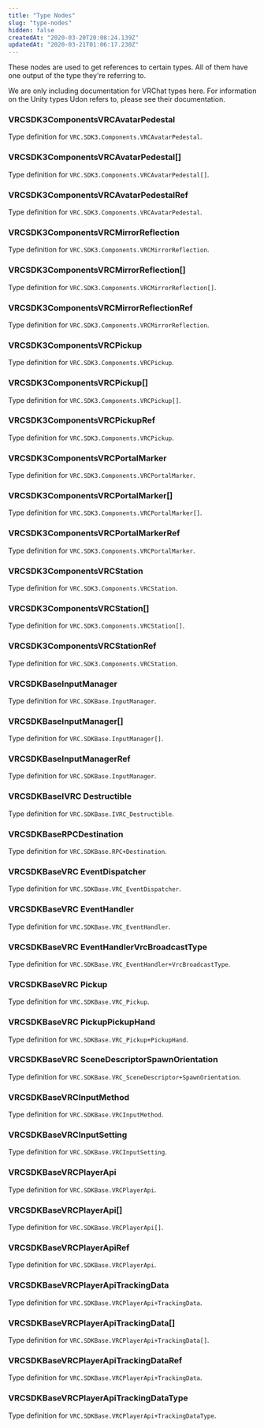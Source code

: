```yaml
---
title: "Type Nodes"
slug: "type-nodes"
hidden: false
createdAt: "2020-03-20T20:08:24.139Z"
updatedAt: "2020-03-21T01:06:17.230Z"
---
```

These nodes are used to get references to certain types. All of them have one output of the type they're referring to.

We are only including documentation for VRChat types here. For information on the Unity types Udon refers to, please see their documentation.

### VRCSDK3ComponentsVRCAvatarPedestal
Type definition for `VRC.SDK3.Components.VRCAvatarPedestal`.

### VRCSDK3ComponentsVRCAvatarPedestal[]
Type definition for `VRC.SDK3.Components.VRCAvatarPedestal[]`.

### VRCSDK3ComponentsVRCAvatarPedestalRef
Type definition for `VRC.SDK3.Components.VRCAvatarPedestal`.

### VRCSDK3ComponentsVRCMirrorReflection
Type definition for `VRC.SDK3.Components.VRCMirrorReflection`.

### VRCSDK3ComponentsVRCMirrorReflection[]
Type definition for `VRC.SDK3.Components.VRCMirrorReflection[]`.

### VRCSDK3ComponentsVRCMirrorReflectionRef
Type definition for `VRC.SDK3.Components.VRCMirrorReflection`.

### VRCSDK3ComponentsVRCPickup
Type definition for `VRC.SDK3.Components.VRCPickup`.

### VRCSDK3ComponentsVRCPickup[]
Type definition for `VRC.SDK3.Components.VRCPickup[]`.

### VRCSDK3ComponentsVRCPickupRef
Type definition for `VRC.SDK3.Components.VRCPickup`.

### VRCSDK3ComponentsVRCPortalMarker
Type definition for `VRC.SDK3.Components.VRCPortalMarker`.

### VRCSDK3ComponentsVRCPortalMarker[]
Type definition for `VRC.SDK3.Components.VRCPortalMarker[]`.

### VRCSDK3ComponentsVRCPortalMarkerRef
Type definition for `VRC.SDK3.Components.VRCPortalMarker`.

### VRCSDK3ComponentsVRCStation
Type definition for `VRC.SDK3.Components.VRCStation`.

### VRCSDK3ComponentsVRCStation[]
Type definition for `VRC.SDK3.Components.VRCStation[]`.

### VRCSDK3ComponentsVRCStationRef
Type definition for `VRC.SDK3.Components.VRCStation`.

### VRCSDKBaseInputManager
Type definition for `VRC.SDKBase.InputManager`.

### VRCSDKBaseInputManager[]
Type definition for `VRC.SDKBase.InputManager[]`.

### VRCSDKBaseInputManagerRef
Type definition for `VRC.SDKBase.InputManager`.

### VRCSDKBaseIVRC Destructible
Type definition for `VRC.SDKBase.IVRC_Destructible`.

### VRCSDKBaseRPCDestination
Type definition for `VRC.SDKBase.RPC+Destination`.

### VRCSDKBaseVRC EventDispatcher
Type definition for `VRC.SDKBase.VRC_EventDispatcher`.

### VRCSDKBaseVRC EventHandler
Type definition for `VRC.SDKBase.VRC_EventHandler`.

### VRCSDKBaseVRC EventHandlerVrcBroadcastType
Type definition for `VRC.SDKBase.VRC_EventHandler+VrcBroadcastType`.

### VRCSDKBaseVRC Pickup
Type definition for `VRC.SDKBase.VRC_Pickup`.

### VRCSDKBaseVRC PickupPickupHand
Type definition for `VRC.SDKBase.VRC_Pickup+PickupHand`.

### VRCSDKBaseVRC SceneDescriptorSpawnOrientation
Type definition for `VRC.SDKBase.VRC_SceneDescriptor+SpawnOrientation`.

### VRCSDKBaseVRCInputMethod
Type definition for `VRC.SDKBase.VRCInputMethod`.

### VRCSDKBaseVRCInputSetting
Type definition for `VRC.SDKBase.VRCInputSetting`.

### VRCSDKBaseVRCPlayerApi
Type definition for `VRC.SDKBase.VRCPlayerApi`.

### VRCSDKBaseVRCPlayerApi[]
Type definition for `VRC.SDKBase.VRCPlayerApi[]`.

### VRCSDKBaseVRCPlayerApiRef
Type definition for `VRC.SDKBase.VRCPlayerApi`.

### VRCSDKBaseVRCPlayerApiTrackingData
Type definition for `VRC.SDKBase.VRCPlayerApi+TrackingData`.

### VRCSDKBaseVRCPlayerApiTrackingData[]
Type definition for `VRC.SDKBase.VRCPlayerApi+TrackingData[]`.

### VRCSDKBaseVRCPlayerApiTrackingDataRef
Type definition for `VRC.SDKBase.VRCPlayerApi+TrackingData`.

### VRCSDKBaseVRCPlayerApiTrackingDataType
Type definition for `VRC.SDKBase.VRCPlayerApi+TrackingDataType`.